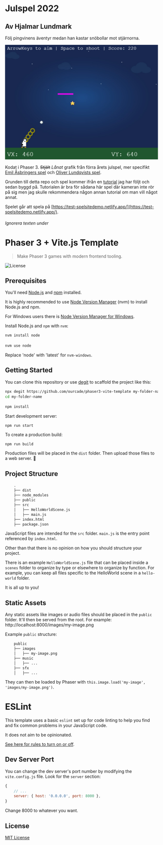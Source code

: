 # Julspel 2022
## Av Hjalmar Lundmark

Följ pingvinens äventyr medan han kastar snöbollar mot stjärnorna. 

![Screenshot of the game](/public/assets/Screenshot.jpg "Screenshot")

Kodat i Phaser 3. ~~Stjält~~ *Lånat* grafik från förra årets julspel, mer specifikt [Emil Åsbringers spel](https://github.com/emilasbringer/phasertilemap) och [Oliver Lundqvists spel](https://github.com/NTIG-Umea/wu2-spel-Snubb). 

Grunden till detta repo och spel kommer ifrån en [tutorial](https://blog.ourcade.co/posts/2020/make-first-phaser-3-game-modern-javascript-part5/) jag har följt och sedan byggd på. Tutorialen är bra för sådana här spel där kameran inte rör på sig men jag skulle rekommendera någon annan tutorial om man vill något annat. 

Spelet går att spela på [https://test-spelsitedemo.netlify.app/](https://test-spelsitedemo.netlify.app/). 

###### Ignorera texten under

# Phaser 3 + Vite.js Template
> Make Phaser 3 games with modern frontend tooling.

![License](https://img.shields.io/badge/license-MIT-green)

## Prerequisites

You'll need [Node.js](https://nodejs.org/en/) and [npm](https://www.npmjs.com/) installed.

It is highly recommended to use [Node Version Manager](https://github.com/nvm-sh/nvm) (nvm) to install Node.js and npm.

For Windows users there is [Node Version Manager for Windows](https://github.com/coreybutler/nvm-windows).

Install Node.js and `npm` with `nvm`:

```bash
nvm install node

nvm use node
```

Replace 'node' with 'latest' for `nvm-windows`.

## Getting Started

You can clone this repository or use [degit](https://github.com/Rich-Harris/degit) to scaffold the project like this:

```bash
npx degit https://github.com/ourcade/phaser3-vite-template my-folder-name
cd my-folder-name

npm install
```

Start development server:

```
npm run start
```

To create a production build:

```
npm run build
```

Production files will be placed in the `dist` folder. Then upload those files to a web server. 🎉

## Project Structure

```
    .
    ├── dist
    ├── node_modules
    ├── public
    ├── src
    │   ├── HelloWorldScene.js
    │   ├── main.js
	├── index.html
    ├── package.json
```

JavaScript files are intended for the `src` folder. `main.js` is the entry point referenced by `index.html`.

Other than that there is no opinion on how you should structure your project.

There is an example `HelloWorldScene.js` file that can be placed inside a `scenes` folder to organize by type or elsewhere to organize by function. For example, you can keep all files specific to the HelloWorld scene in a `hello-world` folder.

It is all up to you!

## Static Assets

Any static assets like images or audio files should be placed in the `public` folder. It'll then be served from the root. For example: http://localhost:8000/images/my-image.png

Example `public` structure:

```
    public
    ├── images
    │   ├── my-image.png
    ├── music
    │   ├── ...
    ├── sfx
    │   ├── ...
```

They can then be loaded by Phaser with `this.image.load('my-image', 'images/my-image.png')`.

# ESLint

This template uses a basic `eslint` set up for code linting to help you find and fix common problems in your JavaScript code.

It does not aim to be opinionated.

[See here for rules to turn on or off](https://eslint.org/docs/rules/).

## Dev Server Port

You can change the dev server's port number by modifying the `vite.config.js` file. Look for the `server` section:

```js
{
	// ...
	server: { host: '0.0.0.0', port: 8000 },
}
```

Change 8000 to whatever you want.

## License

[MIT License](https://github.com/ourcade/phaser3-vite-template/blob/master/LICENSE)
